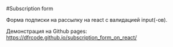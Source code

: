 #Subscription form

Форма подписки на рассылку на react с валидацией input(-ов).

Демонстрация на Github pages: https://dfrcode.github.io/subscription_form_on_react/